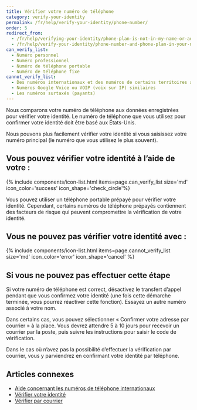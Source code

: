 ```yaml
---
title: Vérifier votre numéro de téléphone
category: verify-your-identity
permalink: /fr/help/verify-your-identity/phone-number/
order: 5
redirect_from:
  - /fr/help/verifying-your-identity/phone-plan-is-not-in-my-name-or-address/
  - /fr/help/verify-your-identity/phone-number-and-phone-plan-in-your-name/
can_verify_list:
  - Numéro personnel
  - Numéro professionnel
  - Numéro de téléphone portable
  - Numéro de téléphone fixe
cannot_verify_list:
  - Des numéros internationaux et des numéros de certains territoires américains
  - Numéros Google Voice ou VOIP (voix sur IP) similaires
  - Les numéros surtaxés (payants)
---
```

Nous comparons votre numéro de téléphone aux données enregistrées pour vérifier votre identité. Le numéro de téléphone que vous utilisez pour confirmer votre identité doit être basé aux États-Unis.

Nous pouvons plus facilement vérifier votre identité si vous saisissez votre numéro principal (le numéro que vous utilisez le plus souvent).

## Vous pouvez vérifier votre identité à l’aide de votre :

{% include components/icon-list.html items=page.can_verify_list size='md' icon_color='success' icon_shape='check_circle'%}

Vous pouvez utiliser un téléphone portable prépayé pour vérifier votre identité. Cependant, certains numéros de téléphone prépayés contiennent des facteurs de risque qui peuvent compromettre la vérification de votre identité.

## Vous ne pouvez pas vérifier votre identité avec :

{% include components/icon-list.html items=page.cannot_verify_list size='md' icon_color='error' icon_shape='cancel' %}

## Si vous ne pouvez pas effectuer cette étape

Si votre numéro de téléphone est correct, désactivez le transfert d’appel pendant que vous confirmez votre identité (une fois cette démarche terminée, vous pourrez réactiver cette fonction). Essayez un autre numéro associé à votre nom.

Dans certains cas, vous pouvez sélectionner « Confirmer votre adresse par courrier » à la place. Vous devrez attendre 5 à 10 jours pour recevoir un courrier par la poste, puis suivre les instructions pour saisir le code de vérification.

Dans le cas où n’avez pas la possibilité d’effectuer la vérification par courrier, vous y parviendrez en confirmant votre identité par téléphone.

## Articles connexes

* [Aide concernant les numéros de téléphone internationaux](/fr/help/verify-your-identity/phone-number/)
* [Vérifier votre identité](/fr/help/verify-your-identity/how-to-verify-your-identity/)
* [Vérifier par courrier](/fr/help/verify-your-identity/verify-your-address-by-mail/)
